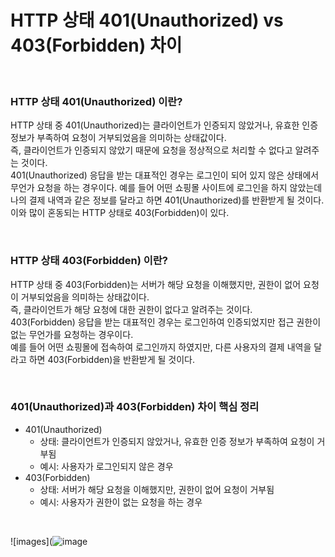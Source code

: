 # HTTP 상태 401(Unauthorized) vs  403(Forbidden) 차이   

<br>

### HTTP 상태 401(Unauthorized) 이란?
HTTP 상태 중 401(Unauthorized)는 클라이언트가 인증되지 않았거나, 유효한 인증 정보가 부족하여 요청이 거부되었음을 의미하는 상태값이다.    
즉, 클라이언트가 인증되지 않았기 때문에 요청을 정상적으로 처리할 수 없다고 알려주는 것이다.   
401(Unauthorized) 응답을 받는 대표적인 경우는 로그인이 되어 있지 않은 상태에서 무언가 요청을 하는 경우이다. 
예를 들어 어떤 쇼핑몰 사이트에 로그인을 하지 않았는데 나의 결제 내역과 같은 정보를 달라고 하면 401(Unauthorized)를 반환받게 될 것이다.   
이와 많이 혼동되는 HTTP 상태로 403(Forbidden)이 있다.   

<br>

### HTTP 상태 403(Forbidden) 이란? 
HTTP 상태 중 403(Forbidden)는 서버가 해당 요청을 이해했지만, 권한이 없어 요청이 거부되었음을 의미하는 상태값이다.   
즉, 클라이언트가 해당 요청에 대한 권한이 없다고 알려주는 것이다.      
403(Forbidden) 응답을 받는 대표적인 경우는 로그인하여 인증되었지만 접근 권한이 없는 무언가를 요청하는 경우이다.    
예를 들어 어떤 쇼핑몰에 접속하여 로그인까지 하였지만, 다른 사용자의 결제 내역을 달라고 하면 403(Forbidden)을 반환받게 될 것이다.

<br>

### 401(Unauthorized)과 403(Forbidden) 차이 핵심 정리 
  * 401(Unauthorized)   
    - 상태: 클라이언트가 인증되지 않았거나, 유효한 인증 정보가 부족하여 요청이 거부됨   
    - 예시: 사용자가 로그인되지 않은 경우    
  * 403(Forbidden)   
    - 상태: 서버가 해당 요청을 이해했지만, 권한이 없어 요청이 거부됨
    - 예시: 사용자가 권한이 없는 요청을 하는 경우
    
<br>

![images](![image](https://user-images.githubusercontent.com/84886987/150717140-9ad2e317-ac20-4ba2-a471-dc21b68e7c9d.png)
